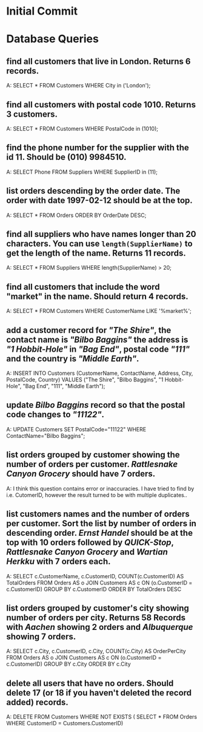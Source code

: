 # Initial Commit

# Database Queries

## find all customers that live in London. Returns 6 records.
A: SELECT * FROM Customers WHERE City in ('London');

## find all customers with postal code 1010. Returns 3 customers.
A: SELECT * FROM Customers WHERE PostalCode in (1010);

## find the phone number for the supplier with the id 11. Should be (010) 9984510.
A: SELECT Phone FROM Suppliers WHERE SupplierID in (11);

## list orders descending by the order date. The order with date 1997-02-12 should be at the top.
A: SELECT * FROM Orders ORDER BY OrderDate DESC;

## find all suppliers who have names longer than 20 characters. You can use `length(SupplierName)` to get the length of the name. Returns 11 records.
A: SELECT * FROM Suppliers WHERE length(SupplierName) > 20;

## find all customers that include the word "market" in the name. Should return 4 records.
A: SELECT * FROM Customers WHERE CustomerName LIKE '%market%';

## add a customer record for _"The Shire"_, the contact name is _"Bilbo Baggins"_ the address is _"1 Hobbit-Hole"_ in _"Bag End"_, postal code _"111"_ and the country is _"Middle Earth"_.
A: INSERT INTO Customers (CustomerName, ContactName, Address, City, PostalCode, Country)
VALUES ("The Shire", "Bilbo Baggins", "1 Hobbit-Hole", "Bag End", "111", "Middle Earth");

## update _Bilbo Baggins_ record so that the postal code changes to _"11122"_.
A: UPDATE Customers SET PostalCode="11122" WHERE ContactName="Bilbo Baggins";

## list orders grouped by customer showing the number of orders per customer. _Rattlesnake Canyon Grocery_ should have 7 orders.
A: I think this question contains error or inaccuracies. I have tried to find by i.e. CutomerID, however the result turned to be with multiple duplicates.. 

## list customers names and the number of orders per customer. Sort the list by number of orders in descending order. _Ernst Handel_ should be at the top with 10 orders followed by _QUICK-Stop_, _Rattlesnake Canyon Grocery_ and _Wartian Herkku_ with 7 orders each.
A: SELECT c.CustomerName, c.CustomerID, COUNT(c.CustomerID) AS TotalOrders FROM Orders AS o JOIN Customers AS c ON (o.CustomerID = c.CustomerID) GROUP BY c.CustomerID ORDER BY TotalOrders DESC

## list orders grouped by customer's city showing number of orders per city. Returns 58 Records with _Aachen_ showing 2 orders and _Albuquerque_ showing 7 orders.
A: SELECT c.City, c.CustomerID, c.City, COUNT(c.City) AS OrderPerCity FROM Orders AS o JOIN Customers AS c ON (o.CustomerID = c.CustomerID) GROUP BY c.City ORDER BY c.City
## delete all users that have no orders. Should delete 17 (or 18 if you haven't deleted the record added) records.
A: DELETE FROM Customers WHERE NOT EXISTS ( SELECT * FROM Orders WHERE CustomerID = Customers.CustomerID)
